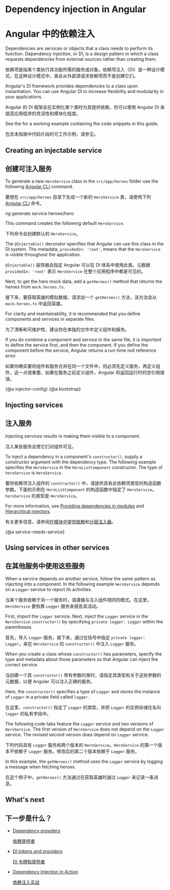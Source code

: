 # Dependency injection in Angular

# Angular 中的依赖注入

Dependencies are services or objects that a class needs to perform its function.
Dependency injection, or DI, is a design pattern in which a class requests dependencies from external sources rather than creating them.

依赖项是指某个类执行其功能所需的服务或对象。依赖项注入（DI）是一种设计模式，在这种设计模式中，类会从外部源请求依赖项而不是创建它们。

Angular's DI framework provides dependencies to a class upon instantiation.
You can use Angular DI to increase flexibility and modularity in your applications.

Angular 的 DI 框架会在实例化某个类时为其提供依赖。你可以使用 Angular DI 来提高应用程序的灵活性和模块化程度。

<div class="alert is-helpful">

See the <live-example></live-example> for a working example containing the code snippets in this guide.

包含本指南中代码片段的可工作示例，请参见<live-example></live-example>。

</div>

## Creating an injectable service

## 创建可注入服务

To generate a new `HeroService` class in the `src/app/heroes` folder use the following [Angular CLI](cli) command.

要想在 `src/app/heroes` 目录下生成一个新的 `HeroService` 类，请使用下列 [Angular CLI](cli) 命令。

<code-example language="sh" class="code-shell">
ng generate service heroes/hero
</code-example>

This command creates the following default `HeroService`.

下列命令会创建默认的 `HeroService`。

<code-example path="dependency-injection/src/app/heroes/hero.service.0.ts" header="src/app/heroes/hero.service.ts (CLI-generated)">
</code-example>

The `@Injectable()` decorator specifies that Angular can use this class in the DI system.
The metadata, `providedIn: 'root'`, means that the `HeroService` is visible throughout the application.

`@Injectable()` 装饰器会指定 Angular 可以在 DI 体系中使用此类。元数据 `providedIn: 'root'` 表示 `HeroService` 在整个应用程序中都是可见的。

Next, to get the hero mock data, add a `getHeroes()` method that returns the heroes from `mock.heroes.ts`.

接下来，要获取英雄的模拟数据，请添加一个 `getHeroes()` 方法，该方法会从 `mock.heroes.ts` 中返回英雄。

<code-example path="dependency-injection/src/app/heroes/hero.service.3.ts" header="src/app/heroes/hero.service.ts">
</code-example>

For clarity and maintainability, it is recommended that you define components and services in separate files.

为了清晰和可维护性，建议你在单独的文件中定义组件和服务。

If you do combine a component and service in the same file, it is important to define the service first, and then the component.
If you define the component before the service, Angular returns a run-time null reference error.

如果你确实要将组件和服务合并在同一个文件中，则必须先定义服务，再定义组件，这一点很重要。如果在服务之前定义组件，Angular 将返回运行时的空引用错误。

{@a injector-config}
{@a bootstrap}

## Injecting services

## 注入服务

Injecting services results in making them visible to a component.

注入某些服务会使它们对组件可见。

To inject a dependency in a component's `constructor()`, supply a constructor argument with the dependency type.
The following example specifies the `HeroService` in the `HeroListComponent` constructor.
The type of `heroService` is `HeroService`.

要将依赖项注入组件的 `constructor()` 中，请提供具有此依赖项类型的构造函数参数。下面的示例在 `HeroListComponent` 的构造函数中指定了 `HeroService`。`heroService` 的类型是 `HeroService`。

<code-example header="src/app/heroes/hero-list.component (constructor signature)" path="dependency-injection/src/app/heroes/hero-list.component.ts"
region="ctor-signature">
</code-example>

For more information, see [Providing dependencies in modules](guide/providers) and [Hierarchical injectors](guide/hierarchical-dependency-injection).

有关更多信息，请参阅[在模块中提供依赖](guide/providers)和[分层注入器](guide/hierarchical-dependency-injection)。

{@a service-needs-service}

## Using services in other services

## 在其他服务中使用这些服务

When a service depends on another service, follow the same pattern as injecting into a component.
In the following example `HeroService` depends on a `Logger` service to report its activities.

当某个服务依赖于另一个服务时，请遵循与注入组件相同的模式。在这里，`HeroService` 要依靠 `Logger` 服务来报告其活动。

First, import the `Logger` service.
Next, inject the `Logger` service in the `HeroService` `constructor()` by specifying `private logger: Logger` within the parentheses.

首先，导入 `Logger` 服务。接下来，通过在括号中指定 `private logger: Logger`，来在 `HeroService` 的 `constructor()` 中注入 `Logger` 服务。

When you create a class whose `constructor()` has parameters, specify the type and metadata about those parameters so that Angular can inject the correct service.

当创建一个其 `constructor()` 带有参数的类时，请指定其类型和关于这些参数的元数据，以便 Angular 可以注入正确的服务。

Here, the `constructor()` specifies a type of `Logger` and stores the instance of `Logger` in a private field called `logger`.

在这里，`constructor()` 指定了 `Logger` 的类型，并把 `Logger` 的实例存储在名叫 `logger` 的私有字段中。

The following code tabs feature the `Logger` service and two versions of `HeroService`.
The first version of `HeroService` does not depend on the `Logger` service.
The revised second version does depend on `Logger` service.

下列代码具有 `Logger` 服务和两个版本的 `HeroService`。`HeroService` 的第一个版本不依赖于 `Logger` 服务。修改后的第二个版本依赖于 `Logger` 服务。

<code-tabs>

  <code-pane header="src/app/heroes/hero.service (v2)" path="dependency-injection/src/app/heroes/hero.service.2.ts">
  </code-pane>

  <code-pane header="src/app/heroes/hero.service (v1)" path="dependency-injection/src/app/heroes/hero.service.1.ts">
  </code-pane>

  <code-pane header="src/app/logger.service"
  path="dependency-injection/src/app/logger.service.ts">
  </code-pane>

</code-tabs>

In this example, the `getHeroes()` method uses the `Logger` service by logging a message when fetching heroes.

在这个例子中，`getHeroes()` 方法通过在获取英雄时通过 `Logger` 来记录一条消息。

## What's next

## 下一步是什么？

* [Dependency providers](guide/dependency-injection-providers)

  [依赖提供者](guide/dependency-injection-providers)

* [DI tokens and providers](guide/dependency-injection-providers)

  [DI 令牌和提供者](guide/dependency-injection-providers)

* [Dependency Injection in Action](guide/dependency-injection-in-action)

  [依赖注入实战](guide/dependency-injection-in-action) 
